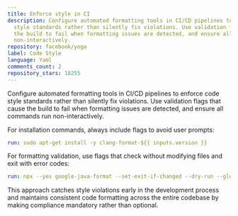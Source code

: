 ```yaml
---
title: Enforce style in CI
description: Configure automated formatting tools in CI/CD pipelines to enforce code
  style standards rather than silently fix violations. Use validation flags that cause
  the build to fail when formatting issues are detected, and ensure all commands run
  non-interactively.
repository: facebook/yoga
label: Code Style
language: Yaml
comments_count: 2
repository_stars: 18255
---
```


Configure automated formatting tools in CI/CD pipelines to enforce code style standards rather than silently fix violations. Use validation flags that cause the build to fail when formatting issues are detected, and ensure all commands run non-interactively.

For installation commands, always include flags to avoid user prompts:
```yaml
run: sudo apt-get install -y clang-format-${{ inputs.version }}
```

For formatting validation, use flags that check without modifying files and exit with error codes:
```yaml
run: npx --yes google-java-format --set-exit-if-changed --dry-run --glob=java/**/*.java
```

This approach catches style violations early in the development process and maintains consistent code formatting across the entire codebase by making compliance mandatory rather than optional.